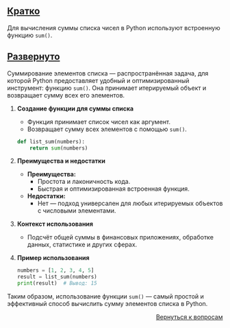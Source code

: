 ## <u>Кратко</u>

Для вычисления суммы списка чисел в Python используют встроенную функцию `sum()`.

## <u>Развернуто</u>

Суммирование элементов списка — распространённая задача, для которой Python предоставляет удобный и оптимизированный
инструмент: функцию `sum()`. Она принимает итерируемый объект и возвращает сумму всех его элементов.

1. **Создание функции для суммы списка**
    - Функция принимает список чисел как аргумент.
    - Возвращает сумму всех элементов с помощью `sum()`.
    ```python
    def list_sum(numbers):
        return sum(numbers)
    ```

2. **Преимущества и недостатки**
    - **Преимущества:**
        - Простота и лаконичность кода.
        - Быстрая и оптимизированная встроенная функция.
    - **Недостатки:**
        - Нет — подход универсален для любых итерируемых объектов с числовыми элементами.

3. **Контекст использования**
    - Подсчёт общей суммы в финансовых приложениях, обработке данных, статистике и других сферах.

4. **Пример использования**
    ```python
    numbers = [1, 2, 3, 4, 5]
    result = list_sum(numbers)
    print(result)  # Вывод: 15
    ```

Таким образом, использование функции `sum()` — самый простой и эффективный способ вычислить сумму элементов списка в
Python.

<div align="right">

[Вернуться к вопросам](../Вопросы.md)

</div>

